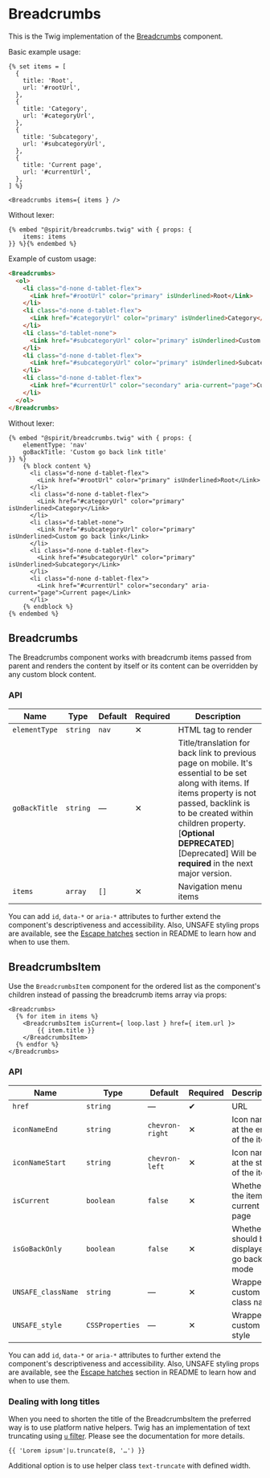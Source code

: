 # Breadcrumbs

This is the Twig implementation of the [Breadcrumbs] component.

Basic example usage:

```twig
{% set items = [
  {
    title: 'Root',
    url: '#rootUrl',
  },
  {
    title: 'Category',
    url: '#categoryUrl',
  },
  {
    title: 'Subcategory',
    url: '#subcategoryUrl',
  },
  {
    title: 'Current page',
    url: '#currentUrl',
  },
] %}
```

```twig
<Breadcrumbs items={ items } />
```

Without lexer:

```twig
{% embed "@spirit/breadcrumbs.twig" with { props: {
    items: items
}} %}{% endembed %}
```

Example of custom usage:

```html
<Breadcrumbs>
  <ol>
    <li class="d-none d-tablet-flex">
      <Link href="#rootUrl" color="primary" isUnderlined>Root</Link>
    </li>
    <li class="d-none d-tablet-flex">
      <Link href="#categoryUrl" color="primary" isUnderlined>Category</Link>
    </li>
    <li class="d-tablet-none">
      <Link href="#subcategoryUrl" color="primary" isUnderlined>Custom go back link</Link>
    </li>
    <li class="d-none d-tablet-flex">
      <Link href="#subcategoryUrl" color="primary" isUnderlined>Subcategory</Link>
    </li>
    <li class="d-none d-tablet-flex">
      <Link href="#currentUrl" color="secondary" aria-current="page">Current page</Link>
    </li>
  </ol>
</Breadcrumbs>
```

Without lexer:

```twig
{% embed "@spirit/breadcrumbs.twig" with { props: {
    elementType: 'nav'
    goBackTitle: 'Custom go back link title'
}} %}
    {% block content %}
      <li class="d-none d-tablet-flex">
        <Link href="#rootUrl" color="primary" isUnderlined>Root</Link>
      </li>
      <li class="d-none d-tablet-flex">
        <Link href="#categoryUrl" color="primary" isUnderlined>Category</Link>
      </li>
      <li class="d-tablet-none">
        <Link href="#subcategoryUrl" color="primary" isUnderlined>Custom go back link</Link>
      </li>
      <li class="d-none d-tablet-flex">
        <Link href="#subcategoryUrl" color="primary" isUnderlined>Subcategory</Link>
      </li>
      <li class="d-none d-tablet-flex">
        <Link href="#currentUrl" color="secondary" aria-current="page">Current page</Link>
      </li>
    {% endblock %}
{% endembed %}
```

## Breadcrumbs

The Breadcrumbs component works with breadcrumb items passed from parent and renders the content by itself or its
content can be overridden by any custom block content.

### API

| Name          | Type     | Default | Required | Description                                                                                                                                                                                                                                                                       |
| ------------- | -------- | ------- | -------- | --------------------------------------------------------------------------------------------------------------------------------------------------------------------------------------------------------------------------------------------------------------------------------- |
| `elementType` | `string` | `nav`   | ✕        | HTML tag to render                                                                                                                                                                                                                                                                |
| `goBackTitle` | `string` | —       | ✕        | Title/translation for back link to previous page on mobile. It's essential to be set along with items. If items property is not passed, backlink is to be created within children property. [**Optional DEPRECATED**][Deprecated] Will be **required** in the next major version. |
| `items`       | `array`  | `[]`    | ✕        | Navigation menu items                                                                                                                                                                                                                                                             |

You can add `id`, `data-*` or `aria-*` attributes to further extend the component's
descriptiveness and accessibility. Also, UNSAFE styling props are available,
see the [Escape hatches][escape-hatches] section in README to learn how and when to use them.

## BreadcrumbsItem

Use the `BreadcrumbsItem` component for the ordered list as the component's children instead of passing the breadcrumb items array via props:

```twig
<Breadcrumbs>
  {% for item in items %}
    <BreadcrumbsItem isCurrent={ loop.last } href={ item.url }>
        {{ item.title }}
    </BreadcrumbsItem>
  {% endfor %}
</Breadcrumbs>
```

### API

| Name               | Type            | Default         | Required | Description                                 |
| ------------------ | --------------- | --------------- | -------- | ------------------------------------------- |
| `href`             | `string`        | —               | ✔        | URL                                         |
| `iconNameEnd`      | `string`        | `chevron-right` | ✕        | Icon name at the end of the item            |
| `iconNameStart`    | `string`        | `chevron-left`  | ✕        | Icon name at the start of the item          |
| `isCurrent`        | `boolean`       | `false`         | ✕        | Whether is the item the current page        |
| `isGoBackOnly`     | `boolean`       | `false`         | ✕        | Whether should be displayed in go back mode |
| `UNSAFE_className` | `string`        | —               | ✕        | Wrapper custom class name                   |
| `UNSAFE_style`     | `CSSProperties` | —               | ✕        | Wrapper custom style                        |

You can add `id`, `data-*` or `aria-*` attributes to further extend the component's
descriptiveness and accessibility. Also, UNSAFE styling props are available,
see the [Escape hatches][escape-hatches] section in README to learn how and when to use them.

### Dealing with long titles

When you need to shorten the title of the BreadcrumbsItem the preferred way is to use platform native helpers.
Twig has an implementation of text truncating using [`u` filter][twig-truncate].
Please see the documentation for more details.

```twig
{{ 'Lorem ipsum'|u.truncate(8, '…') }}
```

Additional option is to use helper class `text-truncate` with defined width.

[breadcrumbs]: https://github.com/lmc-eu/spirit-design-system/tree/main/packages/web/src/scss/components/Breadcrumbs
[escape-hatches]: https://github.com/lmc-eu/spirit-design-system/tree/main/packages/web-twig/README.md#escape-hatches
[twig-truncate]: https://twig.symfony.com/doc/3.x/filters/u.html
